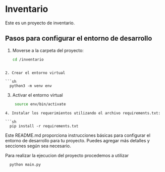# Inventario

Este es un proyecto de inventario.

## Pasos para configurar el entorno de desarrollo

1. Moverse a la carpeta del proyecto:

   ```sh
   cd /inventario
  ```

2. Crear el entorno virtual

  ```sh
    python3 -m venv env
  ```

3. Activar el entorno virtual
   
   ```sh
    source env/bin/activate
  ```
4. Instalar los requerimientos utilizando el archivo requirements.txt:
 
  ```sh
    pip install -r requirements.txt
  ```


Este README.md proporciona instrucciones básicas para configurar el entorno de desarrollo para tu proyecto. Puedes agregar más detalles y secciones según sea necesario.

Para realizar la ejecucion del proyecto procedemos a utilizar 

 ```sh
   python main.py
 ```  
